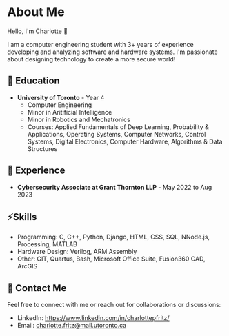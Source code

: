 # About Me

Hello, I'm Charlotte 🌼

I am a computer engineering student with 3+ years of experience developing and analyzing software and hardware systems. I'm passionate about designing technology to create a more secure world!

## 🌟 Education

- **University of Toronto** - Year 4
  - Computer Engineering
  - Minor in Aritificial Intelligence
  - Minor in Robotics and Mechatronics
  - Courses: Applied Fundamentals of Deep Learning, Probability & Applications, Operating Systems, Computer Networks, Control Systems, Digital Electronics, Computer Hardware, Algorithms & Data Structures

## 💼 Experience

- **Cybersecurity Associate at Grant Thornton LLP** - May 2022 to Aug 2023


## ⚡️Skills

- Programming: C, C++, Python, Django, HTML, CSS, SQL, NNode.js, Processing, MATLAB 
- Hardware Design: Verilog, ARM Assembly
- Other: GIT, Quartus, Bash, Microsoft Office Suite, Fusion360 CAD, ArcGIS

## 🔗 Contact Me

Feel free to connect with me or reach out for collaborations or discussions:

- LinkedIn: https://www.linkedin.com/in/charlottepfritz/
- Email: charlotte.fritz@mail.utoronto.ca

